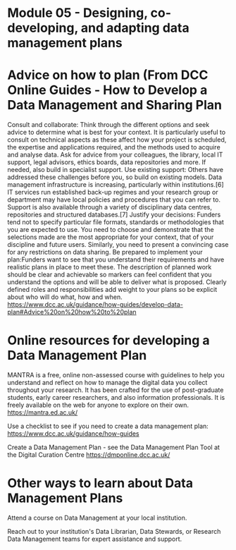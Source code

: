 # Module 05 - Designing, co-developing, and adapting data management plans

# Advice on how to plan (From DCC Online Guides - How to Develop a Data Management and Sharing Plan
Consult and collaborate: Think through the different options and seek advice to determine what is best for your context. It is particularly useful to consult on technical aspects as these affect how your project is scheduled, the expertise and applications required, and the methods used to acquire and analyse data. Ask for advice from your colleagues, the library, local IT support, legal advisors, ethics boards, data repositories and more. If needed, also build in specialist support.
Use existing support: Others have addressed these challenges before you, so build on existing models. Data management infrastructure is increasing, particularly within institutions.[6] IT services run established back-up regimes and your research group or department may have local policies and procedures that you can refer to. Support is also available through a variety of disciplinary data centres, repositories and structured databases.[7]
Justify your decisions: Funders tend not to specify particular file formats, standards or methodologies that you are expected to use. You need to choose and demonstrate that the selections made are the most appropriate for your context, that of your discipline and future users. Similarly, you need to present a convincing case for any restrictions on data sharing.
Be prepared to implement your plan:Funders want to see that you understand their requirements and have realistic plans in place to meet these. The description of planned work should be clear and achievable so markers can feel confident that you understand the options and will be able to deliver what is proposed. Clearly defined roles and responsibilities add weight to your plans so be explicit about who will do what, how and when. <italic>https://www.dcc.ac.uk/guidance/how-guides/develop-data-plan#Advice%20on%20how%20to%20plan</italic>

# Online resources for developing a Data Management Plan

MANTRA is a free, online non-assessed course with guidelines to help you understand and reflect on how to manage the digital data you collect throughout your research. It has been crafted for the use of post-graduate students, early career researchers, and also information professionals. It is freely available on the web for anyone to explore on their own. https://mantra.ed.ac.uk/

Use a checklist to see if you need to create a data management plan: https://www.dcc.ac.uk/guidance/how-guides

Create a Data Management Plan - see the Data Management Plan Tool at the Digital Curation Centre https://dmponline.dcc.ac.uk/ 

# Other ways to learn about Data Management Plans

Attend a course on Data Management at your local institution.

Reach out to your institution's Data Librarian, Data Stewards, or Research Data Management teams for expert assistance and support.

